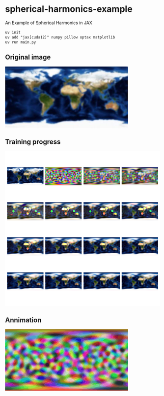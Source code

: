 # spherical-harmonics-example
An Example of Spherical Harmonics in JAX

```
uv init
uv add "jax[cuda12]" numpy pillow optax matplotlib
uv run main.py
```

## Original image

![](earth.jpg)

## Training progress

![](progression.png)

## Annimation

![](progression.gif)